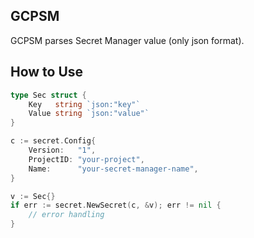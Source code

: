 ## GCPSM

GCPSM parses Secret Manager value (only json format).

## How to Use

```go
type Sec struct {
	Key   string `json:"key"`
	Value string `json:"value"`
}

c := secret.Config{
	Version:   "1",
	ProjectID: "your-project",
	Name:      "your-secret-manager-name",
}

v := Sec{}
if err := secret.NewSecret(c, &v); err != nil {
	// error handling
}
```
